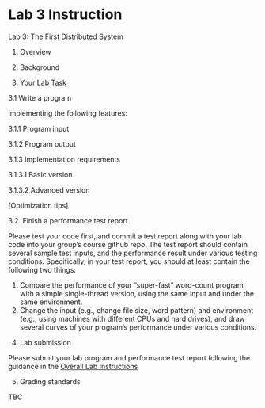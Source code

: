 # Lab 3 Instruction

Lab 3: The First Distributed System 

1. Overview

2. Background

3. Your Lab Task

3.1 Write a program 

implementing the following features:

3.1.1 Program input

3.1.2	Program output

3.1.3	Implementation requirements 

3.1.3.1	Basic version

3.1.3.2	Advanced version

[Optimization tips]

3.2. Finish	a performance test report

Please test your code first, and commit a test report along with your lab code into your group’s course github repo. 
The test report should contain several sample test inputs, and the performance result under various testing conditions. Specifically, in your test report, you should at least contain the following two things:
1)	Compare the performance of your “super-fast” word-count program with a simple single-thread version, using the same input and under the same environment.
2)	Change the input (e.g., change file size, word pattern) and environment (e.g., using machines with different CPUs and hard drives), and draw several curves of your program’s performance under various conditions.

4. Lab submission

Please submit your lab program and performance test report following the guidance in the [Overall Lab Instructions](../README.md)

5. Grading standards

TBC